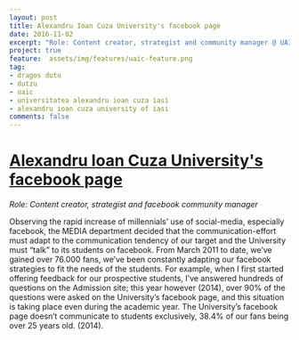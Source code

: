 ```yaml
---
layout: post
title: Alexandru Ioan Cuza University's facebook page
date: 2016-11-02
excerpt: "Role: Content creator, strategist and community manager @ UAIC facebook page"
project: true
feature:  assets/img/features/uaic-feature.png 
tag:
- dragos dutu
- dutzu
- uaic
- universitatea alexandru ioan cuza iasi
- alexandru ioan cuza university of iasi
comments: false
---
```

# [Alexandru Ioan Cuza University's facebook page](https://www.facebook.com/UAICdinIASI)

*Role: Content creator, strategist and facebook community manager*

Observing the rapid increase of millennials’ use of social-media, especially facebook, the MEDIA department decided that the communication-effort must adapt to the communication tendency of our target and the University must “talk” to its students on facebook. From March 2011 to date, we’ve gained over 76.000 fans, we’ve been constantly adapting our facebook strategies to fit the needs of the students. For example, when I first started offering feedback for our prospective students, I’ve answered hundreds of questions on the Admission site; this year however (2014), over 90% of the questions were asked on the University’s facebook page, and this situation is taking place even during the academic year. The University’s facebook page doesn’t communicate to students exclusively, 38.4% of our fans being over 25 years old. (2014).
